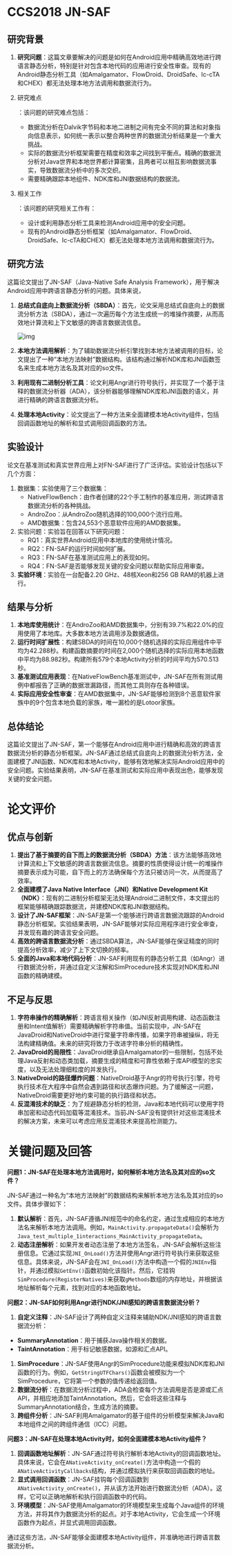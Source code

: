 # CCS2018 JN-SAF

## 研究背景

1. **研究问题**：这篇文章要解决的问题是如何在Android应用中精确高效地进行跨语言静态分析，特别是针对包含本地代码的应用进行安全性审查。现有的Android静态分析工具（如Amalgamator、FlowDroid、DroidSafe、Ic-cTA和CHEX）都无法处理本地方法调用和数据流行为。

2. 研究难点

   ：该问题的研究难点包括：

   - 数据流分析在Dalvik字节码和本地二进制之间有完全不同的算法和对象指向信息表示，如何统一表示以整合两种世界的数据流分析结果是一个重大挑战。
   - 实际的数据流分析框架需要在精度和效率之间找到平衡点。精确的数据流分析对Java世界和本地世界都计算密集，且两者可以相互影响数据流事实，导致数据流分析中的多次交织。
   - 需要精确跟踪本地组件、NDK库和JNI数据结构的数据流。

3. 相关工作

   ：该问题的研究相关工作有：

   - 设计或利用静态分析工具来检测Android应用中的安全问题。
   - 现有的Android静态分析框架（如Amalgamator、FlowDroid、DroidSafe、Ic-cTA和CHEX）都无法处理本地方法调用和数据流行为。

## 研究方法

这篇论文提出了JN-SAF（Java-Native Safe Analysis Framework），用于解决Android应用中跨语言静态分析的问题。具体来说，

1. **总结式自底向上数据流分析（SBDA）**：首先，论文采用总结式自底向上的数据流分析方法（SBDA），通过一次遍历每个方法生成统一的堆操作摘要，从而高效地计算流和上下文敏感的跨语言数据流信息。

   ![img](CCS2018_JN-SAF.assets/e710df2963d6d7cbbb23838eb851bd80-image.png)

2. **本地方法调用解析**：为了辅助数据流分析引擎找到本地方法被调用的目标，论文提出了一种“本地方法映射”数据结构。该结构通过解析NDK库和JNI函数签名来生成本地方法名及其对应的so文件。

3. **利用现有二进制分析工具**：论文利用Angr进行符号执行，并实现了一个基于注释的数据流分析器（ADA），该分析器能够理解NDK库和JNI函数的语义，并进行精确的跨语言数据流分析。

   

4. **处理本地Activity**：论文提出了一种方法来全面建模本地Activity组件，包括回调函数地址的解析和显式调用回调函数的方法。

   

## 实验设计

论文在基准测试和真实世界应用上对FN-SAF进行了广泛评估。实验设计包括以下几个方面：

1. 数据集：实验使用了三个数据集：
   - NativeFlowBench：由作者创建的22个手工制作的基准应用，测试跨语言数据流分析的各种挑战。
   - AndroZoo：从AndroZoo随机选择的100,000个流行应用。
   - AMD数据集：包含24,553个恶意软件应用的AMD数据集。
2. 实验问题：实验旨在回答以下研究问题：
   - RQ1：真实世界Android应用中本地库的使用统计情况。
   - RQ2：FN-SAF的运行时间如何扩展。
   - RQ3：FN-SAF在基准测试应用上的表现如何。
   - RQ4：FN-SAF是否能够发现关键的安全问题以帮助实际应用审查。
3. **实验环境**：实验在一台配备2.20 GHz、48核Xeon和256 GB RAM的机器上进行。

## 结果与分析

1. **本地库使用统计**：在AndroZoo和AMD数据集中，分别有39.7%和22.0%的应用使用了本地库。大多数本地方法调用涉及数据通信。
2. **运行时间扩展性**：构建SBDA的时间在10,000个随机选择的实际应用组件中平均为42.288秒。构建函数摘要的时间在2,000个随机选择的实际应用本地函数中平均为88.982秒。构建所有579个本地Activity分析的时间平均为570.513秒。
3. **基准测试应用表现**：在NativeFlowBench基准测试中，JN-SAF在所有测试用例中都报告了正确的数据泄漏路径，而其他工具则存在各种错误。
4. **实际应用安全性审查**：在AMD数据集中，JN-SAF能够检测到8个恶意软件家族中的9个包含本地负载的家族，唯一漏检的是Lotoor家族。

## 总体结论

这篇论文提出了JN-SAF，第一个能够在Android应用中进行精确和高效的跨语言数据流分析的静态分析框架。JN-SAF通过总结式自底向上的数据流分析方法，全面建模了JNI函数、NDK库和本地Activity，能够有效地解决实际Android应用中的安全问题。实验结果表明，JN-SAF在基准测试和实际应用中表现出色，能够发现关键的安全问题。

# 论文评价

## 优点与创新

1. **提出了基于摘要的自下而上的数据流分析（SBDA）方法**：该方法能够高效地计算流和上下文敏感的跨语言数据流信息。摘要的性质使得设计统一的堆操作摘要表示成为可能，自下而上的方法确保每个方法只被访问一次，从而提高了效率。
2. **全面建模了Java Native Interface（JNI）和Native Development Kit（NDK）**：现有的二进制分析框架无法处理Android二进制文件，本文提出的框架能够精确跟踪数据流，并建模NDK库和JNI数据结构。
3. **设计了JN-SAF框架**：JN-SAF是第一个能够进行跨语言数据流跟踪的Android静态分析框架。实验结果表明，JN-SAF能够对实际应用程序进行安全审查，并发现有趣的跨语言安全问题。
4. **高效的跨语言数据流分析**：通过SBDA算法，JN-SAF能够在保证精度的同时提高分析效率，减少了上下文切换的频率。
5. **全面的Java和本地代码分析**：JN-SAF利用现有的静态分析工具（如Angr）进行数据流分析，并通过自定义注解和SimProcedure技术实现对NDK库和JNI函数的精确建模。

## 不足与反思

1. **字符串操作的精确解析**：跨语言相关操作（如JNI反射调用构建、动态函数注册和Intent值解析）需要精确解析字符串值。当前实现中，JN-SAF在JavaDroid和NativeDroid中进行常量字符串传播，如果字符串被操纵，将无法构建精确值。未来的研究将致力于改进字符串分析的精确性。
2. **JavaDroid的局限性**：JavaDroid继承自Amalgamator的一些限制，包括不处理Java反射和动态类加载，摘要生成的精度和可靠性依赖于库API模型的忠实度，以及无法处理细粒度的并发执行。
3. **NativeDroid的路径爆炸问题**：NativeDroid基于Angr的符号执行引擎，符号执行技术在大程序中自然会遇到路径和状态爆炸问题。为了缓解这一问题，NativeDroid需要更好地约束可能的执行路径和状态。
4. **反混淆技术的缺乏**：为了规避静态分析的检测，Java和本地代码可以使用字符串加密和动态代码加载等混淆技术。当前JN-SAF没有提供针对这些混淆技术的解决方案，未来可以考虑应用反混淆技术来提高检测能力。

# 关键问题及回答

**问题1：JN-SAF在处理本地方法调用时，如何解析本地方法名及其对应的so文件？**

JN-SAF通过一种名为“本地方法映射”的数据结构来解析本地方法名及其对应的so文件。具体步骤如下：

1. **默认解析**：首先，JN-SAF遵循JNI规范中的命名约定，通过生成相应的本地方法名来解析本地方法调用。例如，`MainActivity.propagateData()`会解析为`Java_test_multiple_1interactions_MainActivity_propagateData`。
2. **动态注册解析**：如果开发者动态注册了本地方法签名，JN-SAF会解析这些注册信息。它通过实现`JNI_OnLoad()`方法并使用Angr进行符号执行来获取这些信息。具体来说，JN-SAF会在`JNI_OnLoad()`方法中构造一个假的`JNIEnv`指针，并通过模拟`GetEnv()`函数初始化该指针。然后，它挂钩`SimProcedure(RegisterNatives)`来获取`gMethods`数组的内存地址，并根据该地址解析每个元素，找到对应的本地函数地址。

**问题2：JN-SAF如何利用Angr进行NDK/JNI感知的跨语言数据流分析？**

1. **自定义注释**：JN-SAF设计了两种自定义注释来辅助NDK/JNI感知的跨语言数据流分析：

- **SummaryAnnotation**：用于捕获Java操作相关的数据。
- **TaintAnnotation**：用于标记敏感数据，如源和汇点API。

1. **SimProcedure**：JN-SAF使用Angr的SimProcedure功能来模拟NDK库和JNI函数的行为。例如，`GetStringUTFChars()`函数会被模拟为一个SimProcedure，它将第一个参数的值传递给返回值。
2. **数据流分析**：在数据流分析过程中，ADA会检查每个方法调用是否是源或汇点API，并相应地添加TaintAnnotation。然后，它会将这些注释与SummaryAnnotation结合，生成方法的摘要。
3. **跨组件分析**：JN-SAF利用Amalgamator的基于组件的分析模型来解决Java和本地组件之间的跨组件通信（ICC）问题。

**问题3：JN-SAF在处理本地Activity时，如何全面建模本地Activity组件？**

1. **回调函数地址解析**：JN-SAF通过符号执行解析本地Activity的回调函数地址。具体来说，它会在`ANativeActivity_onCreate()`方法中构造一个假的`ANativeActivityCallbacks`结构，并通过模拟执行来获取回调函数的地址。
2. **显式调用回调函数**：JN-SAF挂钩每个回调函数到`ANativeActivity_onCreate()`，并从该方法开始进行数据流分析（ADA）。这样，它可以正确地解析和执行回调函数中的代码。
3. **环境模型**：JN-SAF使用Amalgamator的环境模型来生成每个Java组件的环境方法，并将其作为数据流分析的起点。对于本地Activity，它会生成一个环境函数作为起点，并显式调用回调函数。

通过这些方法，JN-SAF能够全面建模本地Activity组件，并准确地进行跨语言数据流分析。